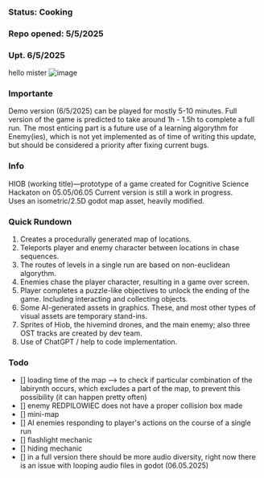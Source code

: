 ### Status: Cooking
### Repo opened: 5/5/2025
### Upt. 6/5/2025

hello mister
![image](https://github.com/user-attachments/assets/ec7771fe-df62-4373-8de4-5812362ff484)

### Importante
Demo version (6/5/2025) can be played for mostly 5-10 minutes. Full version of the game is predicted to take around 1h - 1.5h to complete a full run. The most enticing part is a future use of a learning algorythm for Enemy(ies), which is not yet implemented as of time of writing this update, but should be considered a priority after fixing current bugs. 

### Info
  HIOB (working title)—prototype of a game created for Cognitive Science Hackaton on 05.05/06.05 Current version is still a work in progress. <br/>
  Uses an isometric/2.5D godot map asset, heavily modified.

### Quick Rundown
1. Creates a procedurally generated map of locations.
2. Teleports player and enemy character between locations in chase sequences.
3. The routes of levels in a single run are based on non-euclidean algorythm. 
4. Enemies chase the player character, resulting in a game over screen.
5. Player completes a puzzle-like objectives to unlock the ending of the game. Including interacting and collecting objects.
6. Some AI-generated assets in graphics. These, and most other types of visual assets are temporary stand-ins.
7. Sprites of Hiob, the hivemind drones, and the main enemy; also three OST tracks are created by dev team.
8. Use of ChatGPT / help to code implementation.

  
### Todo
- [] loading time of the map --> to check if particular combination of the labirynth occurs, which excludes a part of the map, to prevent this possibility (it can happen pretty often)
- [] enemy REDPILOWIEC does not have a proper collision box made 
- [] mini-map
- [] AI enemies responding to player's actions on the course of a single run
- [] flashlight mechanic
- [] hiding mechanic
- [] in a full version there should be more audio diversity, right now there is an issue with looping audio files in godot (06.05.2025)
